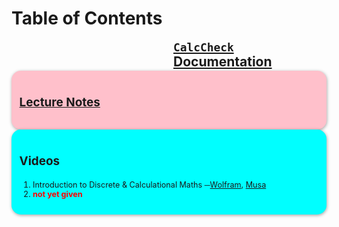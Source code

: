 # Table of Contents



<div style="column-rule-style:none;column-count:2;"

 <div style="padding: 1em; background-color: pink; border-radius: 15px; font-size: 0.9em; box-shadow: 0.05em 0.1em 5px 0.01em  #00000057;"> <h3></h3>

<h2>

[`CalcCheck` Documentation](https://alhassy.github.io/CalcCheck/Docs)

</h2>

 </div>



 <div style="padding: 1em; background-color: pink; border-radius: 15px; font-size: 0.9em; box-shadow: 0.05em 0.1em 5px 0.01em  #00000057;"> <h3></h3>

<h2>

[Lecture Notes](https://alhassy.github.io/CalcCheck/LectureNotes.html)

</h2>

 </div>
</div>

 <div style="padding: 1em; background-color: cyan; border-radius: 15px; font-size: 0.9em; box-shadow: 0.05em 0.1em 5px 0.01em  #00000057;"> <h3></h3>

<h2>

Videos

</h2>

1.  Introduction to Discrete & Calculational Maths ─[Wolfram](https://web.microsoftstream.com/video/76eac408-540e-47f9-a83b-d2caad93443c), [Musa](https://youtu.be/5IyMizFhHMA)
2.  <span style="color:red;">**not yet given**</span>

 </div>
